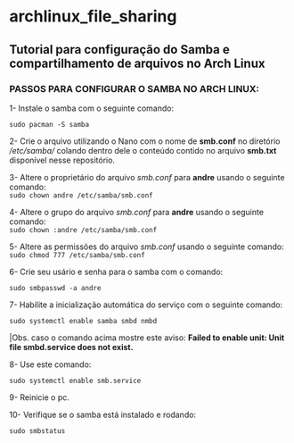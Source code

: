 # archlinux_file_sharing
Tutorial para configuração do Samba e compartilhamento de arquivos no Arch Linux
---

### PASSOS PARA CONFIGURAR O SAMBA NO ARCH LINUX: 

1- Instale o samba com o seguinte comando:

``sudo pacman -S samba``

2- Crie o arquivo utilizando o Nano com o nome de **smb.conf** no diretório _/etc/samba/_ colando dentro dele o conteúdo contido no arquivo **smb.txt** disponível nesse repositório.

3- Altere o proprietário do arquivo _smb.conf_ para **andre** usando o seguinte comando:</br>
``sudo chown andre /etc/samba/smb.conf``

4- Altere o grupo do arquivo _smb.conf_ para **andre** usando o seguinte comando:</br>
``sudo chown :andre /etc/samba/smb.conf``

5- Altere as permissões do arquivo _smb.conf_ usando o seguinte comando:</br>
``sudo chmod 777 /etc/samba/smb.conf``

6- Crie seu usário e senha para o samba com o comando:

``sudo smbpasswd -a andre``

7- Habilite a inicialização automática do serviço com o seguinte comando:

``sudo systemctl enable samba smbd nmbd``

 |Obs. caso o comando acima mostre este aviso: **Failed to enable unit: Unit file smbd.service does not exist.**

8- Use este comando:</br>

``sudo systemctl enable smb.service``

9- Reinicie o pc.

10- Verifique se o samba está instalado e rodando:

``sudo smbstatus``

